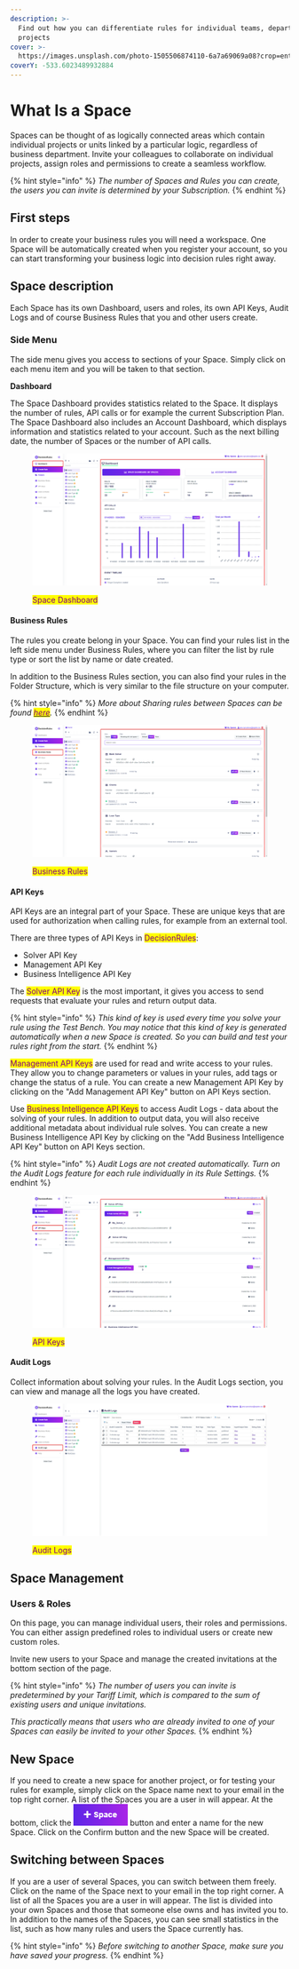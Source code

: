 ```yaml
---
description: >-
  Find out how you can differentiate rules for individual teams, departments or
  projects
cover: >-
  https://images.unsplash.com/photo-1505506874110-6a7a69069a08?crop=entropy&cs=srgb&fm=jpg&ixid=M3wxOTcwMjR8MHwxfHNlYXJjaHwzfHxzcGFjZXxlbnwwfHx8fDE2OTg4NDU4NDF8MA&ixlib=rb-4.0.3&q=85
coverY: -533.6023489932884
---
```


# What Is a Space

Spaces can be thought of as logically connected areas which contain individual projects or units linked by a particular logic, regardless of business department. Invite your colleagues to collaborate on individual projects, assign roles and permissions to create a seamless workflow.

{% hint style="info" %}
_The number of Spaces and Rules you can create, the users you can invite is determined by your Subscription._
{% endhint %}

## First steps

In order to create your business rules you will need a workspace. One Space will be automatically created when you register your account, so you can start transforming your business logic into decision rules right away.

## Space description

Each Space has its own Dashboard, users and roles, its own API Keys, Audit Logs and of course Business Rules that you and other users create.

### Side Menu

The side menu gives you access to sections of your Space. Simply click on each menu item and you will be taken to that section.

**Dashboard**

The Space Dashboard provides statistics related to the Space. It displays the number of rules, API calls or for example the current Subscription Plan. The Space Dashboard also includes an Account Dashboard, which displays information and statistics related to your account. Such as the next billing date, the number of Spaces or the number of API calls.

<figure><img src="../.gitbook/assets/dashboard.png" alt=""><figcaption><p><mark style="color:purple;">Space Dashboard</mark></p></figcaption></figure>

#### Business Rules

The rules you create belong in your Space. You can find your rules list in the left side menu under Business Rules, where you can filter the list by rule type or sort the list by name or date created.

In addition to the Business Rules section, you can also find your rules in the Folder Structure, which is very similar to the file structure on your computer.

{% hint style="info" %}
_More about Sharing rules between Spaces can be found_ [_<mark style="color:purple;">here</mark>_](https://app.gitbook.com/s/-MN4F4-qybg8XDATvios/teamwork/share-between-spaces)_._
{% endhint %}

<figure><img src="../.gitbook/assets/businessrules.png" alt=""><figcaption><p><mark style="color:purple;">Business Rules</mark></p></figcaption></figure>

#### API Keys

API Keys are an integral part of your Space. These are unique keys that are used for authorization when calling rules, for example from an external tool.

There are three types of API Keys in <mark style="color:purple;">DecisionRules</mark>:

* Solver API Key
* Management API Key
* Business Intelligence API Key

The <mark style="color:purple;">Solver API Key</mark> is the most important, it gives you access to send requests that evaluate your rules and return output data.

{% hint style="info" %}
_This kind of key is used every time you solve your rule using the Test Bench. You may notice that this kind of key is generated automatically when a new Space is created. So you can build and test your rules right from the start._
{% endhint %}

<mark style="color:purple;">Management API Keys</mark> are used for read and write access to your rules. They allow you to change parameters or values in your rules, add tags or change the status of a rule. You can create a new Management API Key by clicking on the "Add Management API Key" button on API Keys section.

Use <mark style="color:purple;">Business Intelligence API Keys</mark> to access Audit Logs - data about the solving of your rules. In addition to output data, you will also receive additional metadata about individual rule solves. You can create a new Business Intelligence API Key by clicking on the "Add Business Intelligence API Key" button on API Keys section.

{% hint style="info" %}
_Audit Logs are not created automatically. Turn on the Audit Logs feature for each rule individually in its Rule Settings._
{% endhint %}

<figure><img src="../.gitbook/assets/apikeys.png" alt=""><figcaption><p><mark style="color:purple;">API Keys</mark></p></figcaption></figure>

#### Audit Logs

Collect information about solving your rules. In the Audit Logs section, you can view and manage all the logs you have created.

<figure><img src="../.gitbook/assets/auditlogs.png" alt=""><figcaption><p><mark style="color:purple;">Audit Logs</mark></p></figcaption></figure>

## Space Management

### Users & Roles

On this page, you can manage individual users, their roles and permissions. You can either assign predefined roles to individual users or create new custom roles.

Invite new users to your Space and manage the created invitations at the bottom section of the page.

{% hint style="info" %}
_The number of users you can invite is predetermined by your Tariff Limit, which is compared to the sum of existing users and unique invitations._

_This practically means that users who are already invited to one of your Spaces can easily be invited to your other Spaces._
{% endhint %}

## New Space

If you need to create a new space for another project, or for testing your rules for example, simply click on the Space name next to your email in the top right corner. A list of the Spaces you are a user in will appear. At the bottom, click the ![](../.gitbook/assets/newspace.png) button and enter a name for the new Space. Click on the Confirm button and the new Space will be created.

## Switching between Spaces

If you are a user of several Spaces, you can switch between them freely. Click on the name of the Space next to your email in the top right corner. A list of all the Spaces you are a user in will appear. The list is divided into your own Spaces and those that someone else owns and has invited you to. In addition to the names of the Spaces, you can see small statistics in the list, such as how many rules and users the Space currently has.

{% hint style="info" %}
_Before switching to another Space, make sure you have saved your progress._
{% endhint %}
